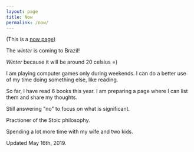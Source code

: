 ```yaml
---
layout: page
title: Now
permalink: /now/
---
```


(This is a [now page](https://nownownow.com/about))

The _winter_ is coming to Brazil!

_Winter_ because it will be around 20 celsius =)

I am playing computer games only during weekends. I can do a better use of my time doing something else, like reading.

So far, I have read 6 books this year. I am preparing a page where I can list them and share my thoughts.

Still answering "no" to focus on what is significant.

Practioner of the Stoic philosophy.

Spending a lot more time with my wife and two kids.

Updated May 16th, 2019.